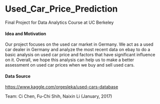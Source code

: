 # Used_Car_Price_Prediction
Final Project for Data Analytics Course at UC Berkeley

#### Idea and Motivation
Our project focuses on the used car market in Germany. We act as a used car dealer in Germany and analyze the most recent data on ebay to do a basic analysis on used car price and factors that have significant influence on it. Overall, we hope this analysis can help us to make a better assessment on used car prices when we buy and sell used cars.

#### Data Source
https://www.kaggle.com/orgesleka/used-cars-database

Team: Ci Chen, Fu-Chi Shih, Naixin Li (January, 2017)
